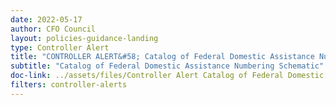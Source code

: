 ```yaml
---
date: 2022-05-17
author: CFO Council
layout: policies-guidance-landing
type: Controller Alert
title: "CONTROLLER ALERT&#58; Catalog of Federal Domestic Assistance Numbering Schematic"
subtitle: "Catalog of Federal Domestic Assistance Numbering Schematic"
doc-link: ../assets/files/Controller Alert Catalog of Federal Domestic Assistance Numbering Schematic_2016.12.22.pdf
filters: controller-alerts
---
```

